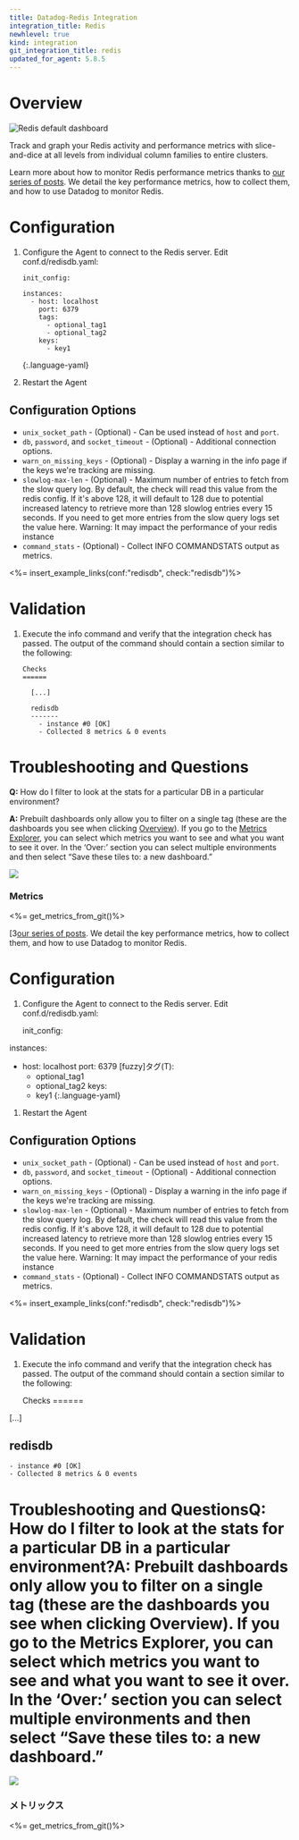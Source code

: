 ```yaml
---
title: Datadog-Redis Integration
integration_title: Redis
newhlevel: true
kind: integration
git_integration_title: redis
updated_for_agent: 5.8.5
---
```


# Overview

![Redis default dashboard](/static/images/redis.png)

Track and graph your Redis activity and performance metrics with slice-and-dice at all levels
from individual column families to entire clusters.

Learn more about how to monitor Redis performance metrics thanks to
[our series of posts](https://www.datadoghq.com/blog/how-to-monitor-redis-performance-metrics/).
We detail the key performance metrics, how to collect them, and how to use Datadog to monitor Redis.

# Configuration

1.  Configure the Agent to connect to the Redis server. Edit conf.d/redisdb.yaml:

        init_config:

        instances:
          - host: localhost
            port: 6379
            tags:
              - optional_tag1
              - optional_tag2
            keys:
              - key1
    {:.language-yaml}

1.  Restart the Agent

## Configuration Options

* `unix_socket_path` - (Optional) - Can be used instead of `host` and `port`.
* `db`, `password`, and `socket_timeout` - (Optional) - Additional connection options.
* `warn_on_missing_keys` - (Optional) - Display a warning in the info page if the keys we're tracking are missing.
* `slowlog-max-len` - (Optional) - Maximum number of entries to fetch from the slow query log. By default, the check will
        read this value from the redis config. If it's above 128, it will default to 128 due to potential increased latency
        to retrieve more than 128 slowlog entries every 15 seconds. If you need to get more entries from the slow query logs
        set the value here. Warning: It may impact the performance of your redis instance
* `command_stats` - (Optional) - Collect INFO COMMANDSTATS output as metrics.

<%= insert_example_links(conf:"redisdb", check:"redisdb")%>

# Validation

1.  Execute the info command and verify that the integration check has passed. The output of the command should contain a section similar to the following:

        Checks
        ======

          [...]

          redisdb
          -------
            - instance #0 [OK]
            - Collected 8 metrics & 0 events

#  Troubleshooting and Questions

**Q:** How do I filter to look at the stats for a particular DB in a particular environment?

**A:** Prebuilt dashboards only allow you to filter on a single tag
(these are the dashboards you see when
clicking [Overview][2]). If you go to the [Metrics Explorer][3], you can select which
metrics you want to see and what you want to see it over.  In the ‘Over:’ section
you can select multiple environments and then select “Save these tiles to: a new dashboard.”

![](/static/images/metric-explorer-redis.png)

### Metrics

<%= get_metrics_from_git()%>

[2]: https://app.datadoghq.com/account/overview
[3[our series of posts](https://www.datadoghq.com/blog/how-to-monitor-redis-performance-metrics/). We detail the key performance metrics, how to collect them, and how to use Datadog to monitor Redis.

# Configuration

1.  Configure the Agent to connect to the Redis server. Edit conf.d/redisdb.yaml:

    init_config:

instances:
  - host: localhost
    port: 6379
    [fuzzy]タグ(T):
      - optional_tag1
      - optional_tag2
    keys:
      - key1
{:.language-yaml}

1.  Restart the Agent

## Configuration Options

* `unix_socket_path` - (Optional) - Can be used instead of `host` and `port`.
* `db`, `password`, and `socket_timeout` - (Optional) - Additional connection options.
* `warn_on_missing_keys` - (Optional) - Display a warning in the info page if the keys we're tracking are missing.
* `slowlog-max-len` - (Optional) - Maximum number of entries to fetch from the slow query log. By default, the check will  read this value from the redis config. If it's above 128, it will default to 128 due to potential increased latency  to retrieve more than 128 slowlog entries every 15 seconds. If you need to get more entries from the slow query logs  set the value here. Warning: It may impact the performance of your redis instance
* `command_stats` - (Optional) - Collect INFO COMMANDSTATS output as metrics.

<%= insert_example_links(conf:"redisdb", check:"redisdb")%>

# Validation

1.  Execute the info command and verify that the integration check has passed. The output of the command should contain a section similar to the following:

    Checks
======

  [...]

  redisdb
  -------
    - instance #0 [OK]
    - Collected 8 metrics & 0 events

#  Troubleshooting and Questions**Q:** How do I filter to look at the stats for a particular DB in a particular environment?[][2][][3]**A:** Prebuilt dashboards only allow you to filter on a single tag (these are the dashboards you see when clicking Overview). If you go to the Metrics Explorer, you can select which metrics you want to see and what you want to see it over. In the ‘Over:’ section you can select multiple environments and then select “Save these tiles to: a new dashboard.”

![](/static/images/metric-explorer-redis.png)

### メトリックス

<%= get_metrics_from_git()%>

[2]: https://app.datadoghq.com/account/overview
[3]: https://app.datadoghq.com/metric/explorer

